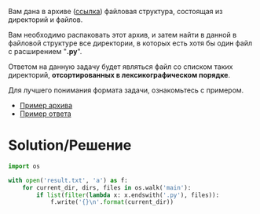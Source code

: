 Вам дана в архиве (<a href="https://stepik.org/media/attachments/lesson/24465/main.zip">ссылка</a>) файловая структура,
состоящая из директорий и файлов.

Вам необходимо распаковать этот архив, и затем найти в данной в файловой структуре все директории, в которых есть хотя
бы один файл с расширением "**.py**".

Ответом на данную задачу будет являться файл со списком таких директорий, **отсортированных в лексикографическом
порядке**.

Для лучшего понимания формата задачи, ознакомьтесь с примером.

- <a href="https://stepik.org/media/attachments/lesson/24465/sample.zip">Пример архива</a>
- <a href="https://stepik.org/media/attachments/lesson/24465/sample_ans.txt">Пример ответа</a>

# Solution/Решение

```python
import os

with open('result.txt', 'a') as f:
    for current_dir, dirs, files in os.walk('main'):
        if list(filter(lambda x: x.endswith('.py'), files)):
            f.write('{}\n'.format(current_dir))
```

